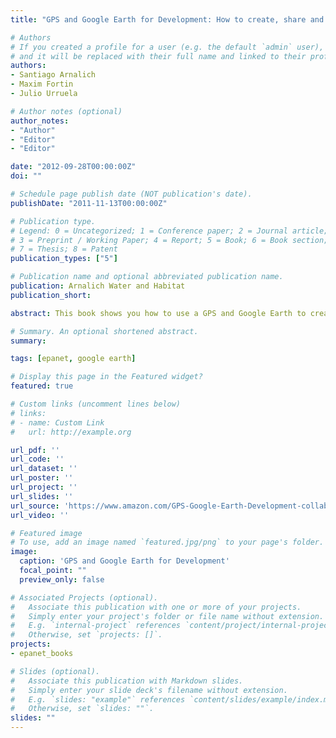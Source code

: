 ```yaml
---
title: "GPS and Google Earth for Development: How to create, share and collaborate with maps on the net"

# Authors
# If you created a profile for a user (e.g. the default `admin` user), write the username (folder name) here
# and it will be replaced with their full name and linked to their profile.
authors:
- Santiago Arnalich
- Maxim Fortin
- Julio Urruela

# Author notes (optional)
author_notes:
- "Author"
- "Editor"
- "Editor"

date: "2012-09-28T00:00:00Z"
doi: ""

# Schedule page publish date (NOT publication's date).
publishDate: "2011-11-13T00:00:00Z"

# Publication type.
# Legend: 0 = Uncategorized; 1 = Conference paper; 2 = Journal article;
# 3 = Preprint / Working Paper; 4 = Report; 5 = Book; 6 = Book section;
# 7 = Thesis; 8 = Patent
publication_types: ["5"]

# Publication name and optional abbreviated publication name.
publication: Arnalich Water and Habitat
publication_short:

abstract: This book shows you how to use a GPS and Google Earth to create simple and expressive maps to share on the web like the one shown on the cover. With a reading time of a mere 10 hours you will learn to work with a GPS without making mistakes, to use it with Google Earth including in areas without internet access and to quickly create diverse interactive maps that other people can see and modify over the internet without the need for experts or unnecessary complications. Even though it has been written in the context of Relief and Development work, the same process is valid for whatever other application.

# Summary. An optional shortened abstract.
summary:

tags: [epanet, google earth]

# Display this page in the Featured widget?
featured: true

# Custom links (uncomment lines below)
# links:
# - name: Custom Link
#   url: http://example.org

url_pdf: ''
url_code: ''
url_dataset: ''
url_poster: ''
url_project: ''
url_slides: ''
url_source: 'https://www.amazon.com/GPS-Google-Earth-Development-collaborate/dp/8461602358/ref=sr_1_6?ie=UTF8&qid=1445116898&sr=8-6&keywords=google+earth+and+gps'
url_video: ''

# Featured image
# To use, add an image named `featured.jpg/png` to your page's folder.
image:
  caption: 'GPS and Google Earth for Development'
  focal_point: ""
  preview_only: false

# Associated Projects (optional).
#   Associate this publication with one or more of your projects.
#   Simply enter your project's folder or file name without extension.
#   E.g. `internal-project` references `content/project/internal-project/index.md`.
#   Otherwise, set `projects: []`.
projects:
- epanet_books

# Slides (optional).
#   Associate this publication with Markdown slides.
#   Simply enter your slide deck's filename without extension.
#   E.g. `slides: "example"` references `content/slides/example/index.md`.
#   Otherwise, set `slides: ""`.
slides: ""
---
```

